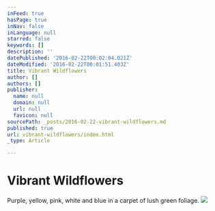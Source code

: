 ```yaml
---
inFeed: true
hasPage: true
inNav: false
inLanguage: null
starred: false
keywords: []
description: ''
datePublished: '2016-02-22T00:02:04.021Z'
dateModified: '2016-02-22T00:01:51.403Z'
title: Vibrant Wildflowers
author: []
authors: []
publisher:
  name: null
  domain: null
  url: null
  favicon: null
sourcePath: _posts/2016-02-22-vibrant-wildflowers.md
published: true
url: vibrant-wildflowers/index.html
_type: Article

---
```

# Vibrant Wildflowers

Purple, yellow, pink, white and blue in a carpet of lush green foliage.
![](https://the-grid-user-content.s3-us-west-2.amazonaws.com/c8015643-6022-45f6-af03-83b2ff2a17f4.jpg)